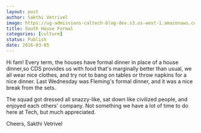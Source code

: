```yaml
---
layout: post
author: Sakthi Vetrivel
image: https://ug-admissions-caltech-blog-dev.s3.us-west-1.amazonaws.com/old_pictures/6a01b7c80685b6970b01bb08c0eb66970d-pi.jpg
title: South House Formal 
categories: [culture]
status: Publish
date: 2016-03-05
---
```


Hi fam!
Every term, the houses have formal dinner in place of a house dinner,so CDS provides us with food that's marginally better than usual, we all wear nice clothes, and try not to bang on tables or throw napkins for a nice dinner. Last Wednesday was Fleming's formal dinner, and it was a nice break from the sets.

The squad got dressed all snazzy-like, sat down like civilized people, and enjoyed each others' company. Not something we have a lot of time to do here at Tech, but much appreciated.

Cheers,
Sakthi Vetrivel

